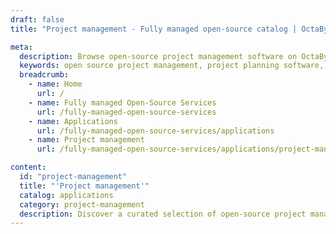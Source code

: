 ```yaml
---
draft: false
title: "Project management - Fully managed open-source catalog | OctaByte.io"

meta:
  description: Browse open-source project management software on OctaByte, where we manage installation, updates, backups, and support for a seamless experience.
  keywords: open source project management, project planning software, OctaByte, project management tools, installation support, software maintenance, project execution, open-source software, updates and backups, project management solutions
  breadcrumb:
    - name: Home
      url: /
    - name: Fully managed Open-Source Services
      url: /fully-managed-open-source-services
    - name: Applications
      url: /fully-managed-open-source-services/applications
    - name: Project management
      url: /fully-managed-open-source-services/applications/project-management

content:
  id: "project-management"
  title: "'Project management'"
  catalog: applications
  category: project-management
  description: Discover a curated selection of open-source project management software solutions available on OctaByte. Whether you're managing a small team or overseeing complex projects, our platform offers a seamless experience for project planning and execution. We take care of the installation, regular updates, backups, and provide ongoing support to ensure that your project management tools are always up to date and running smoothly. With OctaByte, you can focus on what matters most—successful project execution—while we handle the technical aspects.
---
```

